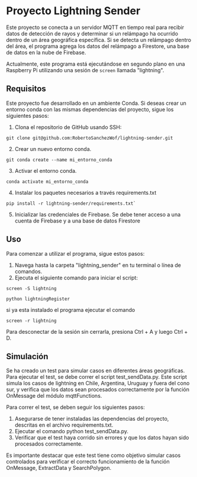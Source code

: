 # Proyecto Lightning Sender

Este proyecto se conecta a un servidor MQTT en tiempo real para recibir datos de detección de rayos y determinar si un relámpago ha ocurrido dentro de un área geográfica específica. Si se detecta un relámpago dentro del área, el programa agrega los datos del relámpago a Firestore, una base de datos en la nube de Firebase.

Actualmente, este programa está ejecutándose en segundo plano en una Raspberry Pi utilizando una sesión de `screen` llamada "lightning".

## Requisitos
Este proyecto fue desarrollado en un ambiente Conda. Si deseas crear un entorno conda con las mismas dependencias del proyecto, sigue los siguientes pasos:

1. Clona el repositorio de GitHub usando SSH:

```
git clone git@github.com:RobertoSanchezWof/lightning-sender.git
```
2) Crear un nuevo entorno conda.
```
git conda create --name mi_entorno_conda
```
3) Activar el entorno conda.

```
conda activate mi_entorno_conda
```
4) Instalar los paquetes necesarios a través requirements.txt
```
pip install -r lightning-sender/requirements.txt`
```
5) Inicializar las credenciales de Firebase. Se debe tener acceso a una cuenta de Firebase y a una base de datos Firestore


## Uso

Para comenzar a utilizar el programa, sigue estos pasos:

1. Navega hasta la carpeta "lightning_sender" en tu terminal o línea de comandos.
2. Ejecuta el siguiente comando para iniciar el script:

```
screen -S lightning

```

```
python lightningRegister
```

si ya esta instalado el programa ejecutar el comando

```
screen -r lightning
```
Para desconectar de la sesión sin cerrarla, presiona Ctrl + A y luego Ctrl + D.

## Simulación
Se ha creado un test para simular casos en diferentes áreas geográficas. Para ejecutar el test, se debe correr el script test_sendData.py. Este script simula los casos de lightning en Chile, Argentina, Uruguay y fuera del cono sur, y verifica que los datos sean procesados correctamente por la función OnMessage del módulo mqttFunctions.

Para correr el test, se deben seguir los siguientes pasos:

1) Asegurarse de tener instaladas las dependencias del proyecto, descritas en el archivo requirements.txt.
2) Ejecutar el comando python test_sendData.py.
3) Verificar que el test haya corrido sin errores y que los datos hayan sido procesados correctamente.

Es importante destacar que este test tiene como objetivo simular casos controlados para verificar el correcto funcionamiento de la función OnMessage, ExtractData y SearchPolygon.